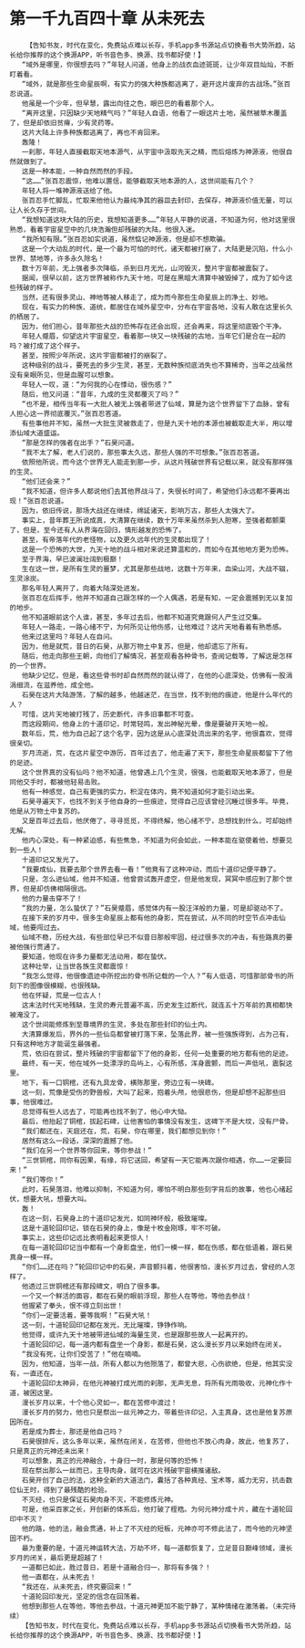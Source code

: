 # 第一千九百四十章 从未死去
        【告知书友，时代在变化，免费站点难以长存，手机app多书源站点切换看书大势所趋，站长给你推荐的这个换源APP，听书音色多、换源、找书都好使！】
       “域外是哪里，你很想去吗？”年轻人问道，他身上的战衣血迹斑斑，让少年双目灿灿，不断盯着看。
       “域外，就是那些生命星辰啊，有实力的强大种族都逃离了，避开这片废弃的古战场。”张百忍说道。
       他虽是一个少年，但早慧，露出向往之色，眼巴巴的看着那个人。
       “离开这里，只因缺少天地精气吗？”年轻人自语，他看了一眼这片土地，虽然被草木覆盖了，但是却依旧贫瘠，少有灵药等。
       这片大陆上许多种族都逃离了，再也不肯回来。
       轰隆！
       一刹那，年轻人直接截取天地本源气，从宇宙中汲取先天之精，而后熔炼为神源液，他很自然就做到了。
       这是一种本能，一种自然而然的手段。
       “这……”张百忍震惊，他难以置信，能够截取天地本源的人，这世间能有几个？
       年轻人将一堆神源液送给了他。
       张百忍手忙脚乱，忙取来他他认为最纯净其的器皿去封印，去保存，神源液价值无量，可以让人长久存于世间。
       “我想知道这块大陆的历史，我想知道更多……”年轻人平静的说道，不知道为何，他对这里很熟悉，看着宇宙星空中的几块浩瀚但却残破的大陆，他很入迷。
       “我所知有限。”张百忍如实说道，虽然惦记神源液，但是却不想欺骗。
       这是一个大动乱的时代，是一个最为可怕的时代，诸天都被打崩了，大陆更是沉陷，什么小世界、禁地等，许多永久除名！
       数十万年前，无上强者多次降临，杀到日月无光，山河毁灭，整片宇宙都被震裂了。
       据闻，很早以前，这方世界被称作九天十地，可是在黑暗大清算中被毁掉了，成为了如今这些残破的样子。
       当然，还有很多灵山、神地等被人移走了，成为而今那些生命星辰上的净土、妙地。
       现在，有实力的种族、道统，都居住在域外星空中，分布在宇宙各地，没有人敢在这里长久的栖居了。
       因为，他们担心，昔年那些大战的恐怖存在还会出现，还会再来，将这里彻底毁个干净。
       年轻人蹙眉，仰望这片宇宙星空，看着那一块又一块残破的古地，当年它们是合在一起的吗？被打成了这个样子。
       甚至，按照少年所说，这片宇宙都被打的崩裂了。
       这种级别的战斗，要死去的多少生灵，甚至，无数种族彻底消失也不算稀奇，当年之战虽然没有亲眼所见，但是血腥可以想象。
       年轻人一叹，道：“为何我的心在悸动，很伤感？”
       随后，他又问道：“昔年，九成的生灵都覆灭了吗？”
       “也不是，相传当年有一大批人被无上强者带进了仙域，算是为这个世界留下了血脉，曾有人担心这一界彻底覆灭。”张百忍答道。
       有些事他并不知，虽然一大批生灵被救走了，但是九天十地的本源也被截取走大半，用以增添仙域大道盛运。
       “那是怎样的强者在出手？”石昊问道。
       “我不太了解，老人们说的，那些事太久远，那些人强的不可想象。”张百忍答道。
       依照他所说，而今这个世界无人能走到那一步，从这片残破世界有记载以来，就没有那样强的生灵。
       “他们还会来？”
       “我不知道，但许多人都说他们去其他界战斗了，失很长时间了，希望他们永远都不要再出现！”张百忍说道。
       因为，依旧传说，那场大战还在继续，绵延诸天，影响万古，那些人太强大了。
       事实上，昔年葬王所说成真，大清算在继续，数十万年来虽然杀到人胆寒，至强者都颤栗了，但是，至今还有人从界海在回归，情形越发的恐怖了。
       甚至，有帝落年代的老怪物，以及更久远年代的生灵都出现了！
       这是一个恐怖的大世，九天十地的战斗相对来说还算温和的，而如今在其他地方更为恐怖。
       至于界海，早已波澜壮阔到极巅！
       生在这一世，是所有生灵的噩梦，尤其是那些战地，这数十万年来，血染山河，大战不辍，生灵涂炭。
       那名年轻人离开了，向着大陆深处进发。
       张百忍在后挥手，他并不知道自己跟怎样的一个人偶遇，若是有知，一定会震撼到无以复加的地步。
       他不知道眼前这个人谁，甚至，多年过去后，他都不知道究竟跟何人产生过交集。
       年轻人一路走，一路心绪不宁，为何所见让他伤感，让他难过？这片天地看着有熟悉感。
       他来过这里吗？年轻人在自问。
       因为，他是就荒，昔日的石昊，从那万物土中复苏，但是，他却遗忘了所有。
       随后，他走向那些王朝，向他们了解情况，甚至观看各种骨书，查阅记载等，了解这是怎样的一个世界。
       他缺少记忆，但是，看这些骨书时却自然而然的就认得了，在他的心底深处，仿佛有一股涓涓细流，在滋养他，成全他。
       石昊在这片大陆游荡，了解的越多，他越迷茫，在当世，找不到他的痕迹，他是什么年代的人？
       可惜，这片天地被打残了，历史断代，许多旧事都不可查。
       而这段期间，他身上的十道印记，时常轻鸣，发出神秘光晕，像是要破开天地一般。
       数年后，荒，他为自己起了这个名字，因为这是从心底深处流出来的名字，他很喜欢，觉得很亲切。
       岁月流逝，荒，在这片星空中游历，百年过去了，他走遍了天下，那些生命星辰都留下了他的足迹。
       这个世界真的没有仙吗？他不知道，他曾遇上几个生灵，很强，也能截取天地本源了，但是同他交手时，都被他轻易击败。
       他有一种感觉，自己有更强的实力，积淀在体内，竟不知道如何才能引动出来。
       石昊寻遍天下，也找不到关于他自身的一些痕迹，觉得自己应该曾经沉睡过很多年。毕竟，他是从万物土中复苏的。
       又是百年过去后，他厌倦了，寻寻觅觅，不得终解，他心绪不宁，总想找到什么，可却始终无解。
       他内心深处，有一种紧迫感，有些焦急，不知道为何会如此，一种本能在驱使着他，想要见到一些人！
       十道印记又发光了。
       “我要成仙，我要去那个世界去看一看！”他竟有了这种冲动，而后十道印记便平静了。
       只是，怎么进仙域，他并不知道，他曾尝试轰开虚空，但是他发现，冥冥中感应到了那个世界，但是却仿佛相隔很远。
       他的力量击穿不了！
       “我的力量，怎么蛰伏了？”石昊蹙眉，感觉体内有一股汪洋般的力量，可是却驱动不了。
       在接下来的岁月中，很多生命星辰上都有他的身影，荒在尝试，从不同的时空节点冲击仙域，他要闯过去。
       仙域不稳，历经大战，有些部位早已不似昔日那般牢固，经过很多次的冲击，有些路真的要被他强行贯通了。
       要知道，他现在许多力量都无法动用，都在蛰伏。
       这种壮举，让当世各族生灵都震惊！
       “我怎么觉得，他很像遗迹中所挖出的骨书所记载的一个人？”有人低语，可惜那部骨书的所刻下的图像很模糊，也很残缺。
       他在怀疑，荒是一位古人！
       这末法时代天地残缺，生灵的寿元普遍不高，历史发生过断代，就连五十万年前的真相都快被淹没了。
       这个世间能修炼到至尊境界的生灵，多处在那些封印的仙土内。
       大清算爆发后，界外的一些仙岛都曾被打落下来，坠落此界，被一些强族得到，占为己有，只有这种地方才能诞生最强者。
       荒，依旧在尝试，整片残破的宇宙都留下了他的身影，任何一处重要的地方都有他的足迹。
       最终，有一天，他在域外一处漂浮的岛屿上，心有所感，浑身震颤，而后一声低吼，震裂这里。
       地下，有一口铜棺，还有九具龙骨，横陈那里，旁边立有一块碑。
       这一刻，荒像是受伤的野兽般，大叫了起来，抱着头颅，他很悲伤，但是却想不起那些旧事，他很难过。
       总觉得有些人远去了，可能再也找不到了，他心中大恸。
       最后，他抬起了铜棺，拔起石碑，让他害怕的事情没有发生，这碑下不是大坟，没有尸骨。
       “我们都还在，天庭还在，荒，石昊，你在哪里，我们都想见到你！”
       居然有这么一段话，深深的震撼了他。
       “我们在另一个世界等你回来，等你参战！”
       “三世铜棺，同你有因果，有缘，将它送回，希望有一天它能再次跟你相遇，你……一定要回来！”
       “我们等你！”
       此时，石昊落泪，他难以抑制，不知道为何，哪怕不明白那些刻字背后的故事，他也心绪起伏，想要大吼，想要大叫。
       轰！
       在这一刻，石昊身上的十道印记发光，如同神环般，极致璀璨。
       这是十道轮回印记，锁在石昊的身上，像是十枚金刚琢，牢不可破。
       事实上，这些印记远比表明看起来更惊人！
       在每一道轮回印记当中都有一个身影盘坐，他们一模一样，都在伤感，都在低语着，跟石昊真身一模一样。
       “你们……还在吗？”轮回印记中的石昊，声音颤抖着，他很害怕，漫长岁月过去，曾经的人怎样了。
       他透过三世铜棺还有那段碑文，明白了很多事。
       一个又一个鲜活的面容，都在石昊的眼前浮现，那些人在等他，等他去参战！
       他握紧了拳头，恨不得立刻出世！
       “你们一定要活着，要等我啊！”石昊大吼！
       这一刻，十道轮回印记都在发光，无比璀璨，铮铮作响。
       他觉得，或许九天十地被带进仙域的海量生灵，也是跟那些故人一起离开的。
       十道轮回印记，每一道内都有盘坐一个身影，都是石昊，这么漫长岁月以来始终在闭关。
       “我没有死，让你们受苦了！”他在喃喃。
       因为，他知道，当年一战，所有人都以为他殒落了，都曾大悲，心伤欲绝，但是，他其实没有，一直还在。
       十道轮回印太神异，在他元神被打成光雨的刹那，无声无息，将所有光雨吸收，元神化作十道，被困这里。
       漫长岁月以来，十个他心灵如一，都在苦修中渡过！
       漫长岁月的努力，他也只是祭出一丝元神之力，带着些许印记，入主真身，这也是他复苏原因所在。
       若是成为葬士，那还是他自己吗？
       石昊很排斥，这么多年以来，虽然在闭关，在苦修，但他也不放心肉身，故此，他复苏了，只是真正的元神还未出来！
       可以想象，真正的元神融合，十身归一时，那是何等的恐怖！
       现在祭出那么一丝而已，主导肉身，就可在这片残破宇宙横推诸敌。
       石昊开创了自己的法，这种全新的大道法门，囊括了各种真经、宝术等，威力无穷，抗击数位仙王时，得到了最残酷的检验。
       不灭经，也只是保证石昊肉身不灭，不能修炼元神。
       可是，他采百家之长，开创新的体系后，他打破了桎梏。为何元神分成十片，藏在十道轮回印中不灭？
       他的路，他的法，融会贯通，补上了不灭经的短板，元神亦可不修此法了，而今他的元神坚固不朽。
       最为重要的是，十道元神运转大法，万劫不坏，每一道都恢复了，立足昔日巅峰领域，漫长岁月的闭关，最后更是超越了！
       一道都已如此，胜过昔日，若是十道融合归一，那将有多强？！
       他一直都在，从未死去！
       “我还在，从未死去，终究要回来！”
       十道轮回印发光，坚定的信念在回荡着。
       他想到那些人在等他，等他去参战，十道元神更加不能宁静了，某种情绪在激荡着。（未完待续）
       【告知书友，时代在变化，免费站点难以长存，手机app多书源站点切换看书大势所趋，站长给你推荐的这个换源APP，听书音色多、换源、找书都好使！】